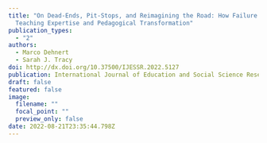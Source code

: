 ```yaml
---
title: "On Dead-Ends, Pit-Stops, and Reimagining the Road: How Failure Leads to
  Teaching Expertise and Pedagogical Transformation"
publication_types:
  - "2"
authors:
  - Marco Dehnert
  - Sarah J. Tracy
doi: http://dx.doi.org/10.37500/IJESSR.2022.5127
publication: International Journal of Education and Social Science Research
draft: false
featured: false
image:
  filename: ""
  focal_point: ""
  preview_only: false
date: 2022-08-21T23:35:44.798Z
---
```

